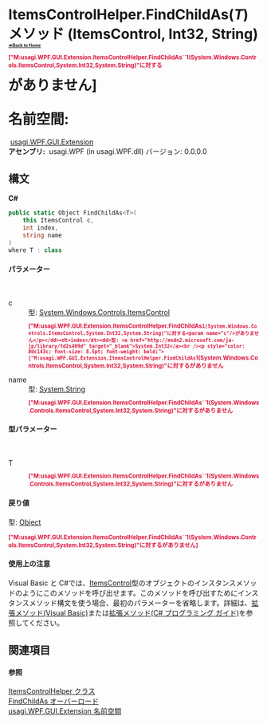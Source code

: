 # ItemsControlHelper.FindChildAs(*T*) メソッド (ItemsControl, Int32, String)<div style="font-size:30%"><a href="https://github.com/usagi/usagi.cs/blob/master/docs/Home.md">≪Back to Home</a></div><p style="color: #dc143c; font-size: 8.5pt; font-weight: bold;">["M:usagi.WPF.GUI.Extension.ItemsControlHelper.FindChildAs``1(System.Windows.Controls.ItemsControl,System.Int32,System.String)"に対する<summary>がありません]</p><strong>名前空間:</strong>
&nbsp;<a href="N_usagi_WPF_GUI_Extension.md">usagi.WPF.GUI.Extension</a><br /><strong>アセンブリ:</strong>
&nbsp;usagi.WPF (in usagi.WPF.dll) バージョン: 0.0.0.0

## 構文

**C#**<br />
``` C#
public static Object FindChildAs<T>(
	this ItemsControl c,
	int index,
	string name
)
where T : class

```


#### パラメーター
&nbsp;<dl><dt>c</dt><dd>型: <a href="http://msdn2.microsoft.com/ja-jp/library/ms611045" target="_blank">System.Windows.Controls.ItemsControl</a><br /><p style="color: #dc143c; font-size: 8.5pt; font-weight: bold;">["M:usagi.WPF.GUI.Extension.ItemsControlHelper.FindChildAs``1(System.Windows.Controls.ItemsControl,System.Int32,System.String)"に対する<param name="c"/>がありません</p></dd><dt>index</dt><dd>型: <a href="http://msdn2.microsoft.com/ja-jp/library/td2s409d" target="_blank">System.Int32</a><br /><p style="color: #dc143c; font-size: 8.5pt; font-weight: bold;">["M:usagi.WPF.GUI.Extension.ItemsControlHelper.FindChildAs``1(System.Windows.Controls.ItemsControl,System.Int32,System.String)"に対する<param name="index"/>がありません</p></dd><dt>name</dt><dd>型: <a href="http://msdn2.microsoft.com/ja-jp/library/s1wwdcbf" target="_blank">System.String</a><br /><p style="color: #dc143c; font-size: 8.5pt; font-weight: bold;">["M:usagi.WPF.GUI.Extension.ItemsControlHelper.FindChildAs``1(System.Windows.Controls.ItemsControl,System.Int32,System.String)"に対する<param name="name"/>がありません</p></dd></dl>

#### 型パラメーター
&nbsp;<dl><dt>T</dt><dd><p style="color: #dc143c; font-size: 8.5pt; font-weight: bold;">["M:usagi.WPF.GUI.Extension.ItemsControlHelper.FindChildAs``1(System.Windows.Controls.ItemsControl,System.Int32,System.String)"に対する<typeparam name="T"/>がありません</p></dd></dl>

#### 戻り値
型: <a href="http://msdn2.microsoft.com/ja-jp/library/e5kfa45b" target="_blank">Object</a><br /><p style="color: #dc143c; font-size: 8.5pt; font-weight: bold;">["M:usagi.WPF.GUI.Extension.ItemsControlHelper.FindChildAs``1(System.Windows.Controls.ItemsControl,System.Int32,System.String)"に対する<returns>がありません]</p>

#### 使用上の注意
Visual Basic と C#では、<a href="http://msdn2.microsoft.com/ja-jp/library/ms611045" target="_blank">ItemsControl</a>型のオブジェクトのインスタンスメソッドのようにこのメソッドを呼び出せます。このメソッドを呼び出すためにインスタンスメソッド構文を使う場合、最初のパラメーターを省略します。詳細は、<a href="http://msdn.microsoft.com/ja-jp/library/bb384936.aspx" target="_blank">拡張メソッド(Visual Basic)</a>または<a href="http://msdn.microsoft.com/ja-jp/library/bb383977.aspx" target="_blank">拡張メソッド(C# プログラミング ガイド)</a>を参照してください。

## 関連項目


#### 参照
<a href="T_usagi_WPF_GUI_Extension_ItemsControlHelper.md">ItemsControlHelper クラス</a><br /><a href="Overload_usagi_WPF_GUI_Extension_ItemsControlHelper_FindChildAs.md">FindChildAs オーバーロード</a><br /><a href="N_usagi_WPF_GUI_Extension.md">usagi.WPF.GUI.Extension 名前空間</a><br />